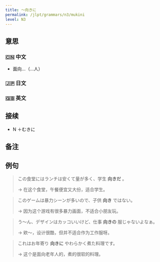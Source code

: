 ```yaml
---
title: 〜向きに
permalink: /jlpt/grammars/n3/mukini
level: N3
---
```


## 意思

### 🇨🇳 中文

- 面向...（...人）

### 🇯🇵 日文


### 🇬🇧 英文


## 接续

- N ＋むきに

## 备注


## 例句

> この食堂にはランチは安くて量が多く、学生 **向きだ** 。
>
> → 在这个食堂，午餐便宜又大份，适合学生。

> このゲームは暴力シーンが多いので、子供 **向き** ではない。
>
> → 因为这个游戏有很多暴力画面，不适合小朋友玩。

> う〜ん、デザインはカッコいいけど、仕事 **向きの** 服じゃないよなぁ。
>
> → 欸～，设计很酷，但并不适合作为工作服呀。

> これはお年寄り **向きに** やわらかく煮た料理です。
>
> → 这个是面向老年人的，煮的很软的料理。

